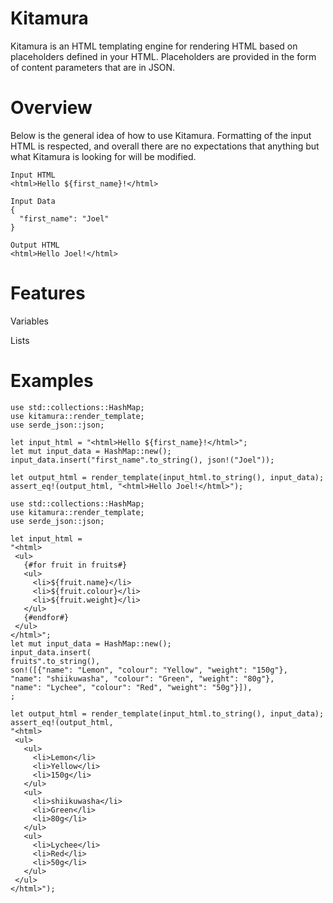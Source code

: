 # Kitamura
Kitamura is an HTML templating engine for rendering HTML based on placeholders
defined in your HTML. Placeholders are provided in the form of content parameters
that are in JSON.
# Overview
Below is the general idea of how to use Kitamura. Formatting of the input HTML
is respected, and overall there are no expectations that anything but what Kitamura
is looking for will be modified.
```text
Input HTML
<html>Hello ${first_name}!</html>

Input Data
{
  "first_name": "Joel"
}

Output HTML
<html>Hello Joel!</html>
```

# Features
Variables

Lists

# Examples
```
use std::collections::HashMap;
use kitamura::render_template;
use serde_json::json;

let input_html = "<html>Hello ${first_name}!</html>";
let mut input_data = HashMap::new();
input_data.insert("first_name".to_string(), json!("Joel"));

let output_html = render_template(input_html.to_string(), input_data);
assert_eq!(output_html, "<html>Hello Joel!</html>");
```
```
use std::collections::HashMap;
use kitamura::render_template;
use serde_json::json;

let input_html =
"<html>
 <ul>
   {#for fruit in fruits#}
   <ul>
     <li>${fruit.name}</li>
     <li>${fruit.colour}</li>
     <li>${fruit.weight}</li>
   </ul>
   {#endfor#}
 </ul>
</html>";
let mut input_data = HashMap::new();
input_data.insert(
fruits".to_string(),
son!([{"name": "Lemon", "colour": "Yellow", "weight": "150g"},
"name": "shiikuwasha", "colour": "Green", "weight": "80g"},
"name": "Lychee", "colour": "Red", "weight": "50g"}]),
;

let output_html = render_template(input_html.to_string(), input_data);
assert_eq!(output_html,
"<html>
 <ul>
   <ul>
     <li>Lemon</li>
     <li>Yellow</li>
     <li>150g</li>
   </ul>
   <ul>
     <li>shiikuwasha</li>
     <li>Green</li>
     <li>80g</li>
   </ul>
   <ul>
     <li>Lychee</li>
     <li>Red</li>
     <li>50g</li>
   </ul>
 </ul>
</html>");
```